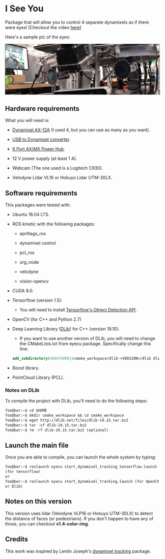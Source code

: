 # I See You

Package that will allow you to control 4 separate dynamixels as if there were eyes! [Checkout the video [here](https://vimeo.com/user40509209/review/282109443/f283ae8254)]

Here's a sample pic of the eyes:

![](/pics/eyes.png)

## Hardware requirements
What you will need is:

* [Dynamixel AX-12A](https://www.trossenrobotics.com/dynamixel-ax-12-robot-actuator.aspx) (I used 4, but you can use as many as you want).
  
* [USB to Dynamixel converter](https://www.trossenrobotics.com/robotis-bioloid-usb2dynamixel.aspx).
  
* [6 Port AX/MX Power Hub](https://www.trossenrobotics.com/6-port-ax-mx-power-hub).
  
* 12 V power supply (at least 1 A).

* Webcam (The one used is a Logitech C930).

* Velodyne Lidar VL16 or Hokuyo Lidar UTM-30LX.

## Software requirements

This packages were tested with:

* Ubuntu 16.04 LTS.
  
* ROS kinetic with the following packages:

  * apriltags_ros
  
  * dynamixel control

  * pcl_ros

  * urg_node
  
  * velodyne

  * vision-opencv  

   
* CUDA 9.0.
  
* Tensorflow (version 1.5):

  * You will need to install [Tensorflow's Object Detection API](https://github.com/tensorflow/models/tree/master/research/object_detection).

* OpenCV (for C++ and Python 2.7)
  
* Deep Learning Library ([DLib](https://sourceforge.net/projects/dclib/files/dlib/v19.10/dlib-19.10.tar.bz2/download)) for C++ (version 19.10).
  * If you want to use another version of DLib, you will need to change the CMakeLists.txt from eyecu package. Specifically change this line:
  ```cmake
  add_subdirectory($ENV{HOME}/cmake_workspace/dlib-<VERSION>/dlib dlib_build)
  ```

* Boost library.

* PointCloud Library (PCL).

### Notes on DLib
To compile the project with DLib, you'll need to do the following steps:

```console
foo@bar:~$ cd $HOME
foo@bar:~$ mkdir cmake_workspace && cd cmake_workspace
foo@bar:~$ wget http://dlib.net/files/dlib-19.15.tar.bz2
foo@bar:~$ tar -xf dlib-19.15.tar.bz2
foo@bar:~$ rm -rf dlib-19.15.tar.bz2 (optional)
```

## Launch the main file

Once you are able to compile, you can launch the whole system by typing:

```console
foo@bar:~$ roslaunch eyecu start_dynamixel_tracking_tensorflow.launch (for tensorflow)
or
foo@bar:~$ roslaunch eyecu start_dynamixel_tracking.launch (for OpenCV or Dlib)
```

## Notes on this version
 This version uses lidar (Velodyne VLP16 or Hokuyo UTM-30LX) to detect the distance of faces (or pedestrians). If you don't happen to have any of those, you can checkout **v1.4-color-ring**.

## Credits
This work was inspired by Lentin Joseph's [dynamixel tracking](https://github.com/qboticslabs/ros_robotics_projects/tree/master/chapter_2_codes) package.


